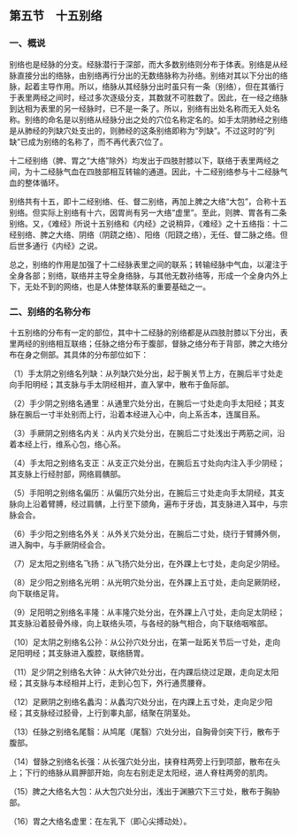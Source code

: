 ## 第五节　十五别络

### 一、概说

别络也是经脉的分支。经脉潜行于深部，而大多数别络则分布于体表。别络是从经脉直接分出的络脉，由别络再行分出的无数络脉称为孙络。别络对其以下分出的络脉，起着主导作用。所以，络脉从其经脉分出时虽只有一条（别络），但在其循行于表里两经之间时，经过多次逐级分支，其数就不可胜数了。因此，在一经之络脉到达相为表里的另一经脉时，已不是一条了。所以，别络有出处名称而无入处名称。别络的命名是以别络从经脉分出之处的穴位名称定名的。如手太阴肺经之别络是从肺经的列缺穴处支出的，则肺经的这条别络即称为“列缺”。不过这时的“列缺”已成为别络的名称了，而不再代表穴位了。

十二经别络（脾、胃之“大络”除外）均发出于四肢肘膝以下，联络于表里两经之间，为十二经脉气血在四肢部相互转输的通道。因此，十二经别络参与十二经脉气血的整体循环。

别络共有十五，即十二经别络、任、督二别络，再加上脾之大络“大包”，合称十五别络。但实际上别络有十六，因胃尚有另一大络“虚里”。至此，则脾、胃各有二条别络。又，《难经》所说十五别络和《内经》之说稍异，《难经》之十五络指：十二经别络、脾之大络、阴络（阴跷之络）、阳络（阳跷之络），无任、督二脉之络。但后世多通行《内经》之说。

总之，别络的作用是加强了十二经脉表里之间的联系；转输经脉中气血，以灌注于全身各部；别络，联络并主导全身络脉，与其他无数孙络等，形成一个全身内外上下，无处不到的网络，也是人体整体联系的重要基础之一。

### 二、别络的名称分布

十五别络的分布有一定的部位，其中十二经脉的别络都是从四肢肘膝以下分出，表里两经的别络相互联络；任脉之络分布于腹部，督脉之络分布于背部，脾之大络分布在身之侧部。其具体的分布部位如下：

（1）手太阴之别络名列缺：从列缺穴处分出，起于腕关节上方，在腕后半寸处走向手阳明经；其支脉与手太阴经相并，直入掌中，散布于鱼际部。

（2）手少阴之别络名通里：从通里穴处分出，在腕后一寸处走向手太阳经；其支脉在腕后一寸半处别而上行，沿着本经进入心中，向上系舌本，连属目系。

（3）手厥阴之别络名内关：从内关穴处分出，在腕后二寸处浅出于两筋之间，沿着本经上行，维系心包，络心系。

（4）手太阳之别络名支正：从支正穴处分出，在腕后五寸处向内注入手少阴经；其支脉上行经肘部，网络肩髃部。

（5）手阳明之别络名偏历：从偏历穴处分出，在腕后三寸处走向手太阴经，其支脉向上沿着臂膊，经过肩髃，上行至下颌角，遍布于牙齿，其支脉进入耳中，与宗脉会合。

（6）手少阳之别络名外关：从外关穴处分出，在腕后二寸处，绕行于臂膊外侧，进入胸中，与手厥阴经会合。

（7）足太阳之别络名飞扬：从飞扬穴处分出，在外踝上七寸处，走向足少阴经。

（8）足少阳之别络名光明：从光明穴处分出，在外踝上五寸处，走向足厥阴经，向下联络足背。

（9）足阳明之别络名丰隆：从丰隆穴处分出，在外踝上八寸处，走向足太阴经；其支脉沿着胫骨外缘，向上联络头项，与各经的脉气相合，向下联络咽喉部。

（10）足太阴之别络名公孙：从公孙穴处分出，在第一趾跖关节后一寸处，走向足阳明经；其支脉进入腹腔，联络肠胃。

（11）足少阴之别络名大钟：从大钟穴处分出，在内踝后绕过足跟，走向足太阳经；其支脉与本经相并上行，走到心包下，外行通贯腰脊。

（12）足厥阴之别络名蠡沟：从蠡沟穴处分出，在内踝上五寸处，走向足少阳经；其支脉经过胫骨，上行到睾丸部，结聚在阴茎处。

（13）任脉之别络名尾翳：从鸠尾（尾翳）穴处分出，自胸骨剑突下行，散布于腹部。

（14）督脉之别络名长强：从长强穴处分出，挟脊柱两旁上行到项部，散布在头上；下行的络脉从肩胛部开始，向左右别走足太阳经，进人脊柱两旁的肌肉。

（15）脾之大络名大包：从大包穴处分出，浅出于渊腋穴下三寸处，散布于胸胁部。

（16）胃之大络名虚里：在左乳下（即心尖搏动处）。
